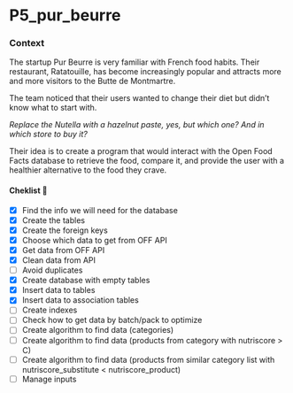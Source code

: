 # P5_pur_beurre

### Context
The startup Pur Beurre is very familiar with French food habits. Their restaurant, Ratatouille, has become increasingly popular and attracts more and more visitors to the Butte de Montmartre.

The team noticed that their users wanted to change their diet but didn’t know what to start with. 

_Replace the Nutella with a hazelnut paste, yes, but which one? And in which store to buy it?_ 

Their idea is to create a program that would interact with the Open Food Facts database to retrieve the food, compare it, and provide the user with a healthier alternative to the food they crave.

#### Cheklist :memo:
- [x] Find the info we will need for the database
- [x] Create the tables
- [x] Create the foreign keys
- [x] Choose which data to get from OFF API
- [x] Get data from OFF API
- [x] Clean data from API
- [ ] Avoid duplicates
- [x] Create database with empty tables
- [x] Insert data to tables
- [x] Insert data to association tables
- [ ] Create indexes
- [ ] Check how to get data by batch/pack to optimize
- [ ] Create algorithm to find data (categories)
- [ ] Create algorithm to find data (products from category with nutriscore > C)
- [ ] Create algorithm to find data (products from similar category list with nutriscore_substitute < nutriscore_product)
- [ ] Manage inputs

